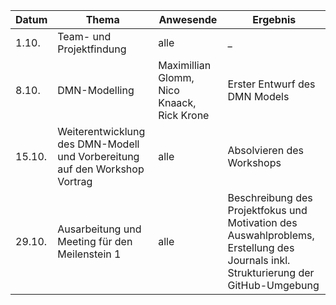 
| Datum | Thema | Anwesende | Ergebnis |
|--|--|--|--|
|1.10.  | Team- und Projektfindung | alle | _ |
|8.10.|DMN-Modelling|Maximillian Glomm, Nico Knaack, Rick Krone|Erster Entwurf des DMN Models|
|15.10.| Weiterentwicklung des DMN-Modell und Vorbereitung auf den Workshop Vortrag |alle|Absolvieren des Workshops 
|29.10.| Ausarbeitung und Meeting für den Meilenstein 1|alle |Beschreibung des Projektfokus und Motivation des Auswahlproblems, Erstellung des Journals inkl. Strukturierung der GitHub-Umgebung |

